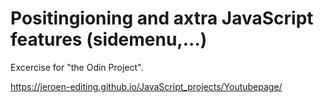 # Positingioning and axtra JavaScript features (sidemenu,...)

Excercise for "the Odin Project".

https://jeroen-editing.github.io/JavaScript_projects/Youtubepage/
